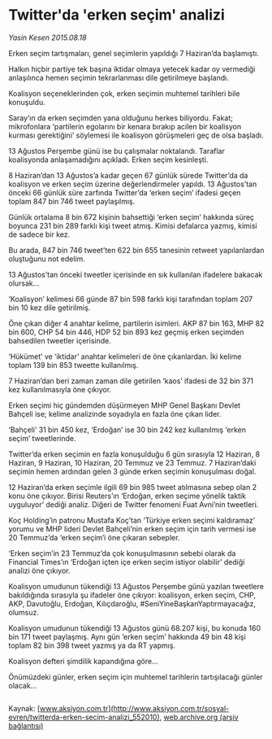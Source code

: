 # Twitter'da 'erken seçim' analizi

*Yasin Kesen 2015.08.18*

<div class="pNewsDetailMainContent" itemprop="articleBody">
 <p>
  Erken seçim tartışmaları, genel seçimlerin yapıldığı 7 Haziran’da başlamıştı.
 </p>
 <p>
  Halkın hiçbir partiye tek başına iktidar olmaya yetecek kadar oy vermediği anlaşılınca hemen seçimin tekrarlanması dile getirilmeye başlandı.
 </p>
 <p>
  Koalisyon seçeneklerinden çok, erken seçimin muhtemel tarihleri bile konuşuldu.
 </p>
 <p>
  Saray’ın da erken seçimden yana olduğunu herkes biliyordu. Fakat; mikrofonlara ‘partilerin egolarını bir kenara bırakıp acilen bir koalisyon kurması gerektiğini’ söylemesi ile koalisyon görüşmeleri geç de olsa başladı.
 </p>
 <p>
  13 Ağustos Perşembe günü ise bu çalışmalar noktalandı. Taraflar koalisyonda anlaşamadığını açıkladı. Erken seçim kesinleşti.
 </p>
 <p>
  8 Haziran’dan 13 Ağustos’a kadar geçen 67 günlük sürede Twitter’da da koalisyon ve erken seçim üzerine değerlendirmeler yapıldı. 13 Ağustos’tan önceki 66 günlük süre zarfında Twitter’da ‘erken seçim’ ifadesi geçen toplam 847 bin 746 tweet paylaşılmış.
 </p>
 <p>
  Günlük ortalama 8 bin 672 kişinin bahsettiği ‘erken seçim’ hakkında süreç boyunca 231 bin 289 farklı kişi tweet atmış. Kimisi defalarca yazmış, kimisi de sadece bir kez.
 </p>
 <p>
  Bu arada, 847 bin 746 tweet’ten 622 bin 655 tanesinin retweet yapılanlardan oluştuğunu not edelim.
 </p>
 <p>
  13 Ağustos’tan önceki tweetler içerisinde en sık kullanılan ifadelere bakacak olursak...
 </p>
 <p>
  ‘Koalisyon’ kelimesi 66 günde 87 bin 598 farklı kişi tarafından toplam 207 bin 10 kez dile getirilmiş.
 </p>
 <p>
  Öne çıkan diğer 4 anahtar kelime, partilerin isimleri. AKP 87 bin 163, MHP 82 bin 600, CHP 54 bin 446, HDP 52 bin 893 kez geçmiş erken seçimden bahsedilen tweetler içerisinde.
 </p>
 <p>
  ‘Hükümet’ ve ‘iktidar’ anahtar kelimeleri de öne çıkanlardan. İki kelime toplam 139 bin 853 tweette kullanılmış.
 </p>
 <p>
  7 Haziran’dan beri zaman zaman dile getirilen ‘kaos’ ifadesi de 32 bin 371 kez kullanılmasıyla öne çıkıyor.
 </p>
 <p>
  Erken seçimi hiç gündemden düşürmeyen MHP Genel Başkanı Devlet Bahçeli ise; kelime analizinde soyadıyla en fazla öne çıkan lider.
 </p>
 <p>
  ‘Bahçeli’ 31 bin 450 kez, ‘Erdoğan’ ise 30 bin 242 kez kullanılmış ‘erken seçim’ tweetlerinde.
 </p>
 <p>
  Twitter’da erken seçimin en fazla konuşulduğu 6 gün sırasıyla 12 Haziran, 8 Haziran, 9 Haziran, 10 Haziran, 20 Temmuz ve 23 Temmuz. 7 Haziran’daki seçimin hemen ardından gelen 3 günde erken seçimin konuşulması doğal.
 </p>
 <p>
  12 Haziran’da erken seçimle ilgili 69 bin 985 tweet atılmasına sebep olan 2 konu öne çıkıyor. Birisi Reuters’ın ‘Erdoğan, erken seçime yönelik taktik uyguluyor’ dediği analiz. Diğeri de Twitter fenomeni Fuat Avni’nin tweetleri.
 </p>
 <p>
  Koç Holding’in patronu Mustafa Koç’tan ‘Türkiye erken seçimi kaldıramaz’ yorumu ve MHP lideri Devlet Bahçeli’nin erken seçim için tarih vermesi ise 20 Temmuz’da ‘erken seçim’i öne çıkaran sebepler.
 </p>
 <p>
  ‘Erken seçim’in 23 Temmuz’da çok konuşulmasının sebebi olarak da Financial Times’ın ‘Erdoğan içten içe erken seçim istiyor olabilir’ dediği analizi öne çıkıyor.
 </p>
 <p>
  Koalisyon umudunun tükendiği 13 Ağustos Perşembe günü yazılan tweetlere bakıldığında sırasıyla şu ifadeler öne çıkıyor: koalisyon, erken seçim, CHP, AKP, Davutoğlu, Erdoğan, Kılıçdaroğlu, #SeniYineBaşkanYaptırmayacağız, olumsuz.
 </p>
 <p>
  Koalisyon umudunun tükendiği 13 Ağustos günü 68.207 kişi, bu konuda 160 bin 171 tweet paylaşmış. Aynı gün ‘erken seçim’ hakkında 49 bin 48 kişi toplam 82 bin 398 tweet yazmış ya da RT yapmış.
 </p>
 <p>
  Koalisyon defteri şimdilik kapandığına göre...
 </p>
 <p>
  Önümüzdeki günler, erken seçim için muhtemel tarihlerin tartışılacağı günler olacak...
 </p>
 <p>
  <img alt="" src="http://web.archive.org/web/20150819124107im_/http://medya.aksiyon.com.tr//aksiyon/2015/08/18/570840.jpg "/>
 </p>
</div>


Kaynak: [www.aksiyon.com.tr](http://www.aksiyon.com.tr/sosyal-evren/twitterda-erken-secim-analizi_552010), [web.archive.org (arşiv bağlantısı)](http://web.archive.org/web/20150819124107/http://www.aksiyon.com.tr/sosyal-evren/twitterda-erken-secim-analizi_552010)
